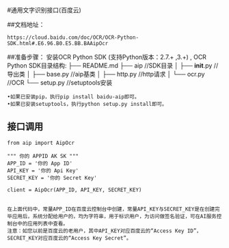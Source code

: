 #通用文字识别接口(百度云)


##文档地址：

    https://cloud.baidu.com/doc/OCR/OCR-Python-SDK.html#.E6.96.B0.E5.BB.BAAipOcr

##准备步骤：
    安装OCR Python SDK (支持Python版本：2.7.+ ,3.+)  ,  OCR Python SDK目录结构:
    ├── README.md
    ├── aip                   //SDK目录
    │   ├── __init__.py       //导出类
    │   ├── base.py           //aip基类
    │   ├── http.py           //http请求
    │   └── ocr.py //OCR
    └── setup.py              //setuptools安装
 
    •如果已安装pip，执行pip install baidu-aip即可。
    •如果已安装setuptools，执行python setup.py install即可。
    
    
## 接口调用

    from aip import AipOcr

    """ 你的 APPID AK SK """
    APP_ID = '你的 App ID'
    API_KEY = '你的 Api Key'
    SECRET_KEY = '你的 Secret Key'
    
    client = AipOcr(APP_ID, API_KEY, SECRET_KEY)

    
    在上面代码中，常量APP_ID在百度云控制台中创建，常量API_KEY与SECRET_KEY是在创建完毕应用后，系统分配给用户的，均为字符串，用于标识用户，为访问做签名验证，可在AI服务控制台中的应用列表中查看。
    注意：如您以前是百度云的老用户，其中API_KEY对应百度云的“Access Key ID”，SECRET_KEY对应百度云的“Access Key Secret”。
